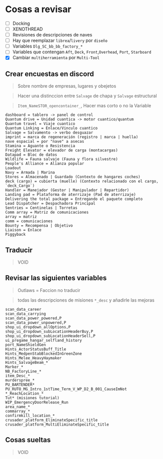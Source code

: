 # Cosas a revisar

- [ ] Docking
- [ ] XENOTHREAD
- [ ] Revisiones de descripciones de naves
- [ ] Hay que reemplazar `librea`/`livery` por `diseño`
- [ ] Variables `Dlg_SC_bb_bb_factory_*`
- [ ] Variables que contengan `Aft`, `Deck`, `Front`,`Overhead`, `Port`, `Starboard`
- [x] Cambiar `multiherramienta` por `Multi-Tool`

## Crear encuestas en discord

> Sobre nombre de empresas, lugares y obejetos

> Hacer una distinccion entre `Salvage` de chapa y `Salvage` estructural

> `Item_NameSTOR_opencontainer_`, Hacer mas corto o no la Variable

```
dashboard = tablero -> panel de control
Quantum drive = Unidad cuantica -> motor cuantico/quantum
Quantum travel = Viaje cuantico
Quantum Linking = Enlace/Vinculo cuantico
Salvage = Salvamento -> verbo desguazar
imprint = marca de regeneración (registro | marca | huella)
nave espacial = por "nave" a asecas
Stamina = Aguante o Resistencia
Freight Elevator = elevador de carga (montacargas)
Datapad = Bloc de datos
Wildlife = Fauna salvaje (Fauna y flora silvestre)
People's Alliance = Alianza popular
Loadout
Navy = Armada | Marina
Stores = Almacenado | Guardado (Contexto de hangares coches)
deck (cargo) = cubierta (muelle) (Contexto relacionado con el cargo, `deck_Cargo`)
Handler = Manejador (Gestor | Manipulador | Repartidor)
Landing pad = Plataforma de aterrizaje (Pad de aterrizaje)
Delivering the total package = Entregando el paquete completo
Lead Dispatcher = Despachadora Principal
Sentries = Centinelas | Torretas
Comm array = Matriz de comunicaciones
array = matriz
comm = comunicaciones
Bounty = Recompensa | Objetivo
Liaison = Enlace
Piggyback
```

## Traducir

> VOID

## Revisar las siguientes variables

> Outlaws = Faccion no traducir

> todas las descripciones de misiones `*_desc` y añadirle las mejoras

```text
scan_data_career
scan_data_carrying
scan_data_power_powered,P
scan_data_power_unpowered,P
shop_ui_dropdown_allOptions,P
shop_ui_dropdown_subLocationHeaderBuy,P
shop_ui_dropdown_subLocationHeaderSell,P
ui_pregame_hangar_selfland_history
port_NameShieldGen
Hints_ActorStatusBuff_Title
Hints_MedpenStabBlockedInGreenZone
Hints_Melee_HeavyHaymaker
Hints_SalvageBeam_*
Marker_*
NB_FactoryLine_*
item_Desc_*
murderspree_*
PU_BARTENDER*
PU_RUTO_MG_Intro_1stTime_Term_V_WP_D2_B_001_CauseImNot
*_ReachLocation_*
Tut* (misiones tutorial)
WIP_EmergencyDoorRelease_Run
area_name_*
commarray_*
confirmkill_location_*
crusader_platform_EliminateSpecific_title
crusader_platform_MultiEliminateSpecific_title
```

## Cosas sueltas

> VOID
